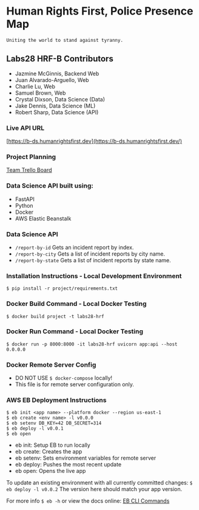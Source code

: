 # Human Rights First, Police Presence Map

    Uniting the world to stand against tyranny.

## Labs28 HRF-B Contributors
- Jazmine McGinnis, Backend Web
- Juan Alvarado-Arguello, Web
- Charlie Lu, Web
- Samuel Brown, Web
- Crystal Dixson, Data Science (Data)
- Jake Dennis, Data Science (ML)
- Robert Sharp, Data Science (API)

### Live API URL
[https://b-ds.humanrightsfirst.dev](https://b-ds.humanrightsfirst.dev/)

### Project Planning
[Team Trello Board](https://trello.com/b/AOaJaAQK/team-b-labs28)

### Data Science API built using:
- FastAPI
- Python
- Docker
- AWS Elastic Beanstalk

### Data Science API
- `/report-by-id` Gets an incident report by index.
- `/report-by-city` Gets a list of incident reports by city name.
- `/report-by-state` Gets a list of incident reports by state name.

### Installation Instructions - Local Development Environment
`$ pip install -r project/requirements.txt`

### Docker Build Command - Local Docker Testing
`$ docker build project -t labs28-hrf`

### Docker Run Command - Local Docker Testing
`$ docker run -p 8000:8000 -it labs28-hrf uvicorn app:api --host 0.0.0.0`

### Docker Remote Server Config
- DO NOT USE `$ docker-compose` locally!
- This file is for remote server configuration only.

### AWS EB Deployment Instructions
```
$ eb init <app name> --platform docker --region us-east-1
$ eb create <env name> -l v0.0.0
$ eb setenv DB_KEY=42 DB_SECRET=314
$ eb deploy -l v0.0.1
$ eb open
```
- eb init: Setup EB to run locally
- eb create: Creates the app
- eb setenv: Sets environment variables for remote server
- eb deploy: Pushes the most recent update
- eb open: Opens the live app

To update an existing environment with all currently committed changes:
`$ eb deploy -l v0.0.2` The version here should match your app version.

For more info `$ eb -h` or view the docs online: [EB CLI Commands](https://docs.aws.amazon.com/elasticbeanstalk/latest/dg/eb3-cmd-commands.html)
